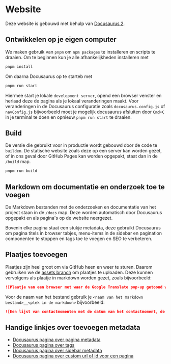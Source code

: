 # Website

Deze website is gebouwd met behulp van [Docusaurus 2](https://docusaurus.io/).

## Ontwikkelen op je eigen computer

We maken gebruik van `pnpm` om `npm packages` te installeren en scripts te draaien.
Om te beginnen kun je alle afhankelijkheden installeren met

```bash
pnpm install
```

Om daarna Docusaurus op te starteb met

```bash
pnpm run start
```

Hiermee start je lokale `development server`, opend een browser venster en herlaad deze de pagina als je lokaal veranderingen maakt. Voor veranderingen in de Docusaurus configuratie zoals `docusaurus.config.js` of `navConfig.js` bijvoorbeeld moet je mogelijk docusaurus afsluiten door `Cmd+C` in je terminal te doen en opnieuw `pnpm run start` te draaien.

## Build

De versie die gebruikt voor in productie wordt gebouwd door de code te `builden`. De statische website zoals deze op een server kan worden gezet, of in ons geval door GitHub Pages kan worden opgepakt, staat dan in de `/build` map.

```bash
pnpm run build
```

## Markdown om documentatie en onderzoek toe te voegen

De Markdown bestanden met de onderzoeken en documentatie van het project staan in de `/docs` map. Deze worden automatisch door Docusaurus opgepakt en als pagina's op de website neergezet.

Bovenin elke pagina staat een stukje metadata, deze gebruikt Docusaurus om pagina titels in browser tabjes, menu-items in de sidebar en pagination componenten te stoppen en tags toe te voegen en SEO te verbeteren.

## Plaatjes toevoegen

Plaatjes zijn heel groot om via GitHub heen en weer te sturen. Daarom gebruiken we de [assets branch](https://github.com/nl-design-system/gebruikersonderzoeken/tree/assets) om plaatjes te uploaden. Deze kunnen vervolgens als plaatje in markdown worden gezet, zoals bijvoorbeeld:

```md
![Plaatje van een browser met waar de Google Translate pop-up getoond wordt om de pagina te gaan vertalen.](https://raw.githubusercontent.com/nl-design-system/gebruikersonderzoeken/assets/utrecht-google-translate.png)
```

Voor de naam van het bestand gebruik je `<naam van het markdown bestand>__<plek in de markdown>` bijvoorbeeld:

```md
![Een lijst van contactmomenten met de datum van het contactmoment, de beschrijving van het type contactmoment en titel](https://raw.githubusercontent.com/nl-design-system/gebruikersonderzoeken/assets/denhaag-mijn-omgeving__contactmomenten.png)
```

## Handige linkjes over toevoegen metadata

- [Docusaurus pagina over pagina metadata](https://docusaurus.io/docs/seo#single-page-metadata)
- [Docusaurus pagina over tags](https://docusaurus.io/docs/create-doc#doc-tags)
- [Docusaurus pagina over sidebar metadata](https://docusaurus.io/docs/sidebar/autogenerated#doc-item-metadata)
- [Docusaurus pagina over custom url of id voor een pagina](https://docusaurus.io/docs/create-doc#doc-urls)
